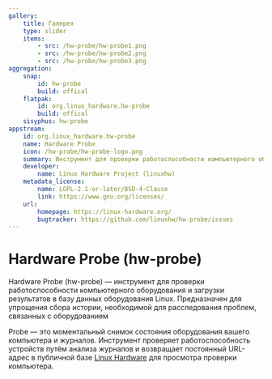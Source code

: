 ```yaml
---
gallery:
    title: Галерея
    type: slider
    items:
        - src: /hw-probe/hw-probe1.png
        - src: /hw-probe/hw-probe2.png
        - src: /hw-probe/hw-probe3.png
aggregation:
    snap:
        id: hw-probe
        build: offical
    flatpak:
        id: org.linux_hardware.hw-probe
        build: offical
    sisyphus: hw-probe
appstream:
    id: org.linux_hardware.hw-probe
    name: Hardware Probe
    icon: /hw-probe/hw-probe-logo.png
    summary: Инструмент для проверки работоспособности компьютерного оборудования и загрузки результатов в базу данных оборудования Linux
    developer:
        name: Linux Hardware Project (linuxhw)
    metadata_license:
        name: LGPL-2.1-or-later/BSD-4-Clause
        link: https://www.gnu.org/licenses/
    url:
        homepage: https://linux-hardware.org/
        bugtracker: https://github.com/linuxhw/hw-probe/issues
---
```


# Hardware Probe (hw-probe)

Hardware Probe (hw-probe) — инструмент для проверки работоспособности компьютерного оборудования и загрузки результатов в базу данных оборудования Linux. Предназначен для упрощения сбора истории, необходимой
для расследования проблем, связанных с оборудованием

Probe — это моментальный снимок состояния оборудования вашего компьютера и журналов. Инструмент проверяет работоспособность устройств путём анализа журналов и возвращает постоянный URL-адрес в публичной базе [Linux Hardware](https://linux-hardware.org/) для просмотра проверки компьютера.

<AGWGallery />

<!--@include: @apps/_parts/install/content-repo.md-->
<!--@include: @apps/_parts/install/content-flatpak.md-->
<!--@include: @apps/_parts/install/content-snap.md-->
